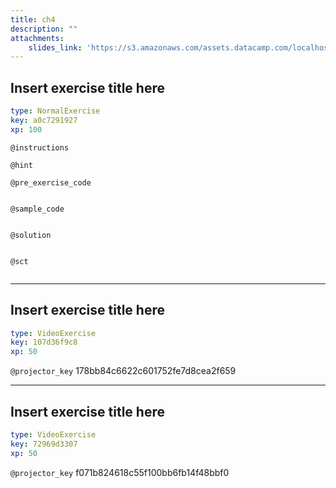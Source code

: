 ```yaml
---
title: ch4
description: ""
attachments:
    slides_link: 'https://s3.amazonaws.com/assets.datacamp.com/localhost/course_4277/slides/chapter4.pdf'
---
```


## Insert exercise title here

```yaml
type: NormalExercise
key: a0c7291927
xp: 100
```



`@instructions`


`@hint`


`@pre_exercise_code`
```{python}

```

`@sample_code`
```{python}

```

`@solution`
```{python}

```

`@sct`
```{python}

```

---

## Insert exercise title here

```yaml
type: VideoExercise
key: 107d36f9c8
xp: 50
```

`@projector_key`
178bb84c6622c601752fe7d8cea2f659

---

## Insert exercise title here

```yaml
type: VideoExercise
key: 72969d3307
xp: 50
```

`@projector_key`
f071b824618c55f100bb6fb14f48bbf0
